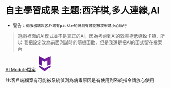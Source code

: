# 自主學習成果 主題:西洋棋,多人連線,AI

* 警告 : `伺服器端及客戶端有pickle的漏洞有可能被攻擊請小心執行`
> 遊戲裡面的AI模式並不是真正的AI，因為考慮到AI的效率極低導致卡頓，所以
> 我把設定改為前面測試時的隨機函數，但是我還是把AI的函式留在檔案內
> 
[AI Module檔案](./client/ai_module.py)
![alt 文字](https://raw.githubusercontent.com/adam-p/markdown-here/master/src/common/images/icon48.png "Logo 標題文字 1")

註:客戶端檔案有可能被系統偵測為病毒原因是有使用到系統指令請放心使用
